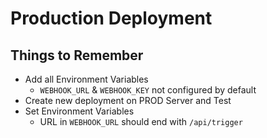 # Production Deployment

## Things to Remember

* Add all Environment Variables
  * `WEBHOOK_URL` & `WEBHOOK_KEY` not configured by default
* Create new deployment on PROD Server and Test
* Set Environment Variables
  * URL in `WEBHOOK_URL` should end with `/api/trigger`
